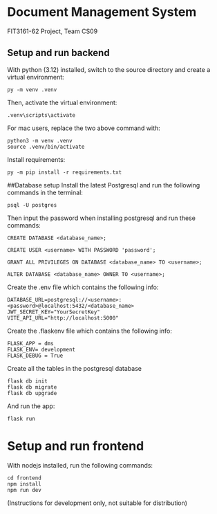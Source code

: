 # Document Management System

FIT3161-62 Project, Team CS09


## Setup and run backend

With python (3.12) installed, switch to the source directory and create a virtual environment:

```
py -m venv .venv
```

Then, activate the virtual environment:

```
.venv\scripts\activate
```

For mac users, replace the two above command with:
```
python3 -m venv .venv
source .venv/bin/activate
```

Install requirements:

```
py -m pip install -r requirements.txt
```

##Database setup
Install the latest Postgresql and run the following commands in the terminal:

```
psql -U postgres
```

Then input the password when installing postgresql and run these commands:


```
CREATE DATABASE <database_name>;

CREATE USER <username> WITH PASSWORD 'password';

GRANT ALL PRIVILEGES ON DATABASE <database_name> TO <username>;

ALTER DATABASE <database_name> OWNER TO <username>;
```

Create the .env file which contains the following info:
```
DATABASE_URL=postgresql://<username>:<password>@localhost:5432/<database_name>
JWT_SECRET_KEY="YourSecretKey"
VITE_API_URL="http://localhost:5000"
```

Create the .flaskenv file which contains the following info:

```
FLASK_APP = dms
FLASK_ENV= development
FLASK_DEBUG = True
```

Create all the tables in the postgresql database

```
flask db init
flask db migrate
flask db upgrade
```

And run the app:

```
flask run
```

# Setup and run frontend

With nodejs installed, run the following commands:
```
cd frontend
npm install
npm run dev
```

(Instructions for development only, not suitable for distribution)